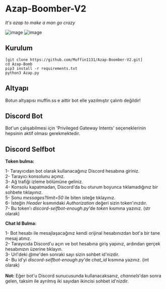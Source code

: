 # Azap-Boomber-V2
_It's azap to make a man go crazy_

![image](https://github.com/user-attachments/assets/79310cfa-9d61-4c4e-8db4-d6739af2beed)
![image](https://github.com/user-attachments/assets/f3fc97c5-8505-49b1-aebc-5e82e964734d)



<h2>Kurulum</h2>

```console
[git clone https://github.com/Muffin1131/Azap-Boomber-V2.git]
cd Azap-Bomb
pip3 install -r requirements.txt
python3 Azap.py
```
<h2>Altyapı</h2>

Botun altyapısı muffin.ss e aittir bot elle yazılmıştır çalıntı değildir!

<h2>Discord Bot</h2>

Bot'un çalışabilmesi için 'Privileged Gateway Intents' seçeneklerinin hepsinin aktif olması gerekmektedir.

<h2>Discord Selfbot</h2>

**Token bulma:**

1- Tarayıcıdan bot olarak kullanacağınız Discord hesabına giriniz.<br>
2- Tarayıcı konsolunu açınız.<br>
3- Ağ trafiği izleme bölümüne geliniz.<br>
4- Konsolu kapatmadan, Discord'da bu oturum boyunca tıklamadığınız bir sohbete tıklayınız.<br>
5- Sonu *messages?limit=50* ile biten isteğe tıklayınız.<br>
6- İsteğin *Header* kısmındaki *Authorization* değeri sizin token'ınızdır.<br>
7- Bu token'ı *discord-selfbot-enough.py*'de *token* kısmına yazınız. (str olarak)<br>

**Chat Id Bulma:**

1- Bot hesabı ile mesajlaşacağınız kendi orijinal hesabınızdan bot'a bir tane mesaj atınız.<br>
2- Tarayıcıda Discord'u açın ve bot hesabına giriş yapınız, ardından gerçek hesabınızın üzerine tıklayın.<br>
3- Url'deki *@me*'den sonraki sayı sizin sohbet id'nizdir.<br>
4- Bu id'yi *discord-selfbot-enough.py*'de *chat_id* kısmına yazınız. (int olarak)<br><br>
**Not:** Eğer bot'u Discord sunucusunda kullanacaksanız, *channels*'dan sonra gelen, taksim ile ayrılmış iki sayıdan ikincisi sohbet id'nizdir.
